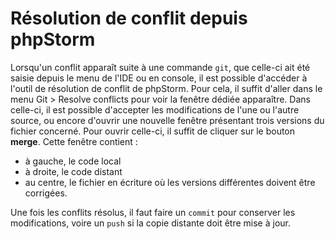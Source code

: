 # Résolution de conflit depuis phpStorm

Lorsqu'un conflit apparaît suite à une commande ```git```, que celle-ci ait été saisie depuis le menu de l'IDE ou en console, il est possible d'accéder à l'outil de résolution de conflit de phpStorm.
Pour cela, il suffit d'aller dans le menu Git > Resolve conflicts pour voir la fenêtre dédiée apparaître.
Dans celle-ci, il est possible d'accepter les modifications de l'une ou l'autre source, ou encore d'ouvrir une nouvelle fenêtre présentant trois versions du fichier concerné.
Pour ouvrir celle-ci, il suffit de cliquer sur le bouton **merge**. Cette fenêtre contient :

- à gauche, le code local
- à droite, le code distant
- au centre, le fichier en écriture où les versions différentes doivent être corrigées.


Une fois les conflits résolus, il faut faire un ```commit``` pour conserver les modifications, voire un ```push``` si la copie distante doit être mise à jour.
